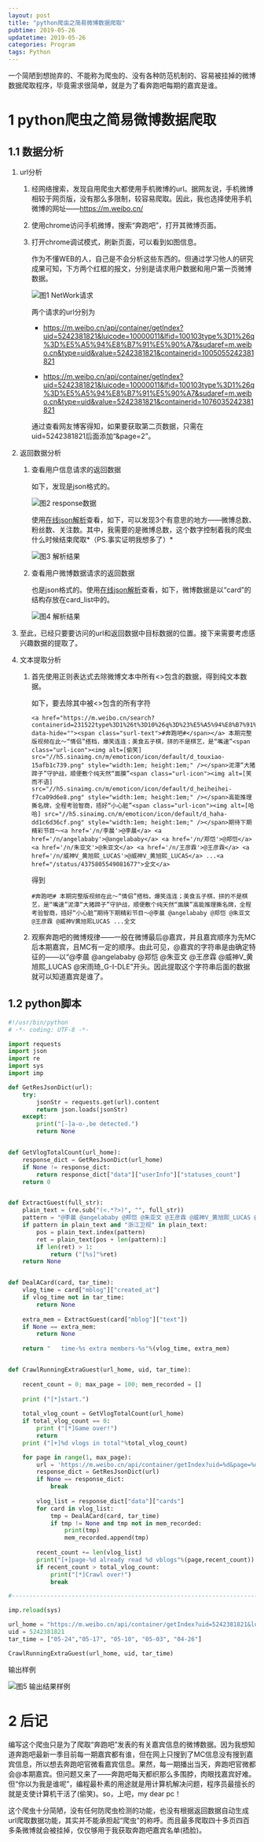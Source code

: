 ```yaml
---
layout: post
title: "python爬虫之简易微博数据爬取"
pubtime: 2019-05-26
updatetime: 2019-05-26
categories: Program
tags: Python
---
```


一个简陋到想抛弃的、不能称为爬虫的、没有各种防范机制的、容易被挂掉的微博数据爬取程序，毕竟需求很简单，就是为了看奔跑吧每期的嘉宾是谁。

# 1 python爬虫之简易微博数据爬取

## 1.1 数据分析

1. url分析

   1. 经网络搜索，发现自用爬虫大都使用手机微博的url。据网友说，手机微博相较于网页版，没有那么多限制，较容易爬取。因此，我也选择使用手机微博的网址——<https://m.weibo.cn/>

   2. 使用chrome访问手机微博，搜索“奔跑吧”，打开其微博页面。

   3. 打开chrome调试模式，刷新页面，可以看到如图信息。

      作为不懂WEB的人，自己是不会分析这些东西的。但通过学习他人的研究成果可知，下方两个红框的报文，分别是请求用户数据和用户第一页微博数据。

      ![图1 NetWork请求](https://chrishuppor.github.io/image/Snipaste_2019-05-26_20-03-57.PNG)

      两个请求的url分别为

      * https://m.weibo.cn/api/container/getIndex?uid=5242381821&luicode=10000011&lfid=100103type%3D1%26q%3D%E5%A5%94%E8%B7%91%E5%90%A7&sudaref=m.weibo.cn&type=uid&value=5242381821&containerid=1005055242381821

      * https://m.weibo.cn/api/container/getIndex?uid=5242381821&luicode=10000011&lfid=100103type%3D1%26q%3D%E5%A5%94%E8%B7%91%E5%90%A7&sudaref=m.weibo.cn&type=uid&value=5242381821&containerid=1076035242381821

      通过查看网友博客得知，如果要获取第二页数据，只需在uid=5242381821后面添加“&page=2”。

2. 返回数据分析

   1. 查看用户信息请求的返回数据

      如下，发现是json格式的。

      ![图2 response数据](https://chrishuppor.github.io/image/Snipaste_2019-05-26_20-13-16.PNG)

      使用[在线json解析](https://www.json.cn/)查看，如下，可以发现3个有意思的地方——微博总数、粉丝数、关注数。其中，我需要的是微博总数，这个数字控制着我的爬虫什么时候结束爬取*（PS.事实证明我想多了）*

      ![图3 解析结果](https://chrishuppor.github.io/image/Snipaste_2019-05-26_20-10-46.PNG)

   2. 查看用户微博数据请求的返回数据

      也是json格式的。使用[在线json解析](https://www.json.cn/)查看，如下，微博数据是以“card”的结构存放在card_list中的。

      ![图4 解析结果](https://chrishuppor.github.io/image/Snipaste_2019-05-26_20-21-00.PNG)

3. 至此，已经只要要访问的url和返回数据中目标数据的位置。接下来需要考虑感兴趣数据的提取了。

4. 文本提取分析

   1. 首先使用正则表达式去除微博文本中所有<>包含的数据，得到纯文本数据。

      如下，要去除其中被<>包含的所有字符

      ```
      <a href="https://m.weibo.cn/search?containerid=231522type%3D1%26t%3D10%26q%3D%23%E5%A5%94%E8%B7%91%E5%90%A7%23&luicode=10000011&lfid=1076035242381821" data-hide=""><span class="surl-text">#奔跑吧#</span></a> 本期完整版视频在此～“情侣”搭档，爆笑连连；美食五子棋，拼的不是棋艺，是“嘴速”<span class="url-icon"><img alt=[偷笑] src="//h5.sinaimg.cn/m/emoticon/icon/default/d_touxiao-15afb1c739.png" style="width:1em; height:1em;" /></span>泥潭“大猪蹄子”守护战，顺便敷个纯天然“面膜”<span class="url-icon"><img alt=[笑而不语] src="//h5.sinaimg.cn/m/emoticon/icon/default/d_heiheihei-f7ca09d6e8.png" style="width:1em; height:1em;" /></span>高能推理撕名牌，全程考验智商，捂好“小心脏”<span class="url-icon"><img alt=[哈哈] src="//h5.sinaimg.cn/m/emoticon/icon/default/d_haha-dd1c6d36cf.png" style="width:1em; height:1em;" /></span>期待下期精彩节目～<a href='/n/李晨'>@李晨</a> <a href='/n/angelababy'>@angelababy</a> <a href='/n/郑恺'>@郑恺</a> <a href='/n/朱亚文'>@朱亚文</a> <a href='/n/王彦霖'>@王彦霖</a> <a href='/n/威神V_黄旭熙_LUCAS'>@威神V_黄旭熙_LUCAS</a> ...<a href="/status/4375805549081677">全文</a>
      ```

      得到

      ```
      #奔跑吧# 本期完整版视频在此～“情侣”搭档，爆笑连连；美食五子棋，拼的不是棋艺，是“嘴速”泥潭“大猪蹄子”守护战，顺便敷个纯天然“面膜”高能推理撕名牌，全程考验智商，捂好“小心脏”期待下期精彩节目～@李晨 @angelababy @郑恺 @朱亚文 @王彦霖 @威神V黄旭熙LUCAS ...全文
      ```

   2. 观察奔跑吧的微博规律——一般在微博最后@嘉宾，并且嘉宾顺序为先MC后本期嘉宾，且MC有一定的顺序。由此可见，@嘉宾的字符串是由确定特征的——以“@李晨 @angelababy @郑恺 @朱亚文 @王彦霖 @威神V_黄旭熙_LUCAS @宋雨琦_G-I-DLE”开头。因此提取这个字符串后面的数据就可以知道嘉宾是谁了。

## 1.2 python脚本

```python
#!/usr/bin/python
# -*- coding: UTF-8 -*-

import requests
import json
import re
import sys
import imp

def GetResJsonDict(url):
    try:
        jsonStr = requests.get(url).content
        return json.loads(jsonStr)
    except:
        print("[-]a-o-,be detected.")
        return None


def GetVlogTotalCount(url_home):
    response_dict = GetResJsonDict(url_home)
    if None != response_dict:
        return response_dict["data"]["userInfo"]["statuses_count"]
    return 0


def ExtractGuest(full_str):
    plain_text = (re.sub("(<.*?>)", "", full_str))
    pattern = "@李晨 @angelababy @郑恺 @朱亚文 @王彦霖 @威神V_黄旭熙_LUCAS @宋雨琦_G-I-DLE "
    if pattern in plain_text and "浙江卫视" in plain_text:
        pos = plain_text.index(pattern)
        ret = plain_text[pos + len(pattern):]
        if len(ret) > 1:
            return ("[%s]"%ret)
    return None


def DealACard(card, tar_time):
    vlog_time = card["mblog"]["created_at"]
    if vlog_time not in tar_time:
        return None
        
    extra_mem = ExtractGuest(card["mblog"]["text"])
    if None == extra_mem:
        return None
    
    return "   time-%s extra members-%s"%(vlog_time, extra_mem)


def CrawlRunningExtraGuest(url_home, uid, tar_time):
    
    recent_count = 0; max_page = 100; mem_recorded = []
    
    print ("[*]start.")
                      
    total_vlog_count = GetVlogTotalCount(url_home)
    if total_vlog_count == 0:
        print ("[*]Game over!")
        return                      
    print ("[+]%d vlogs in total"%total_vlog_count)

    for page in range(1, max_page):
        url = 'https://m.weibo.cn/api/container/getIndex?uid=%d&page=%d&display=0&retcode=6102&type=uid&value=5242381821&containerid=1076035242381821'%(uid,page) #vlog_url
        response_dict = GetResJsonDict(url)
        if None == response_dict:
            break
            
        vlog_list = response_dict["data"]["cards"]
        for card in vlog_list:
            tmp = DealACard(card, tar_time)
            if tmp != None and tmp not in mem_recorded:
                print(tmp)
                mem_recorded.append(tmp)
                            
        recent_count += len(vlog_list)                                         
        print("[+]page-%d already read %d vblogs"%(page,recent_count))
        if recent_count > total_vlog_count:
            print("[*]Crawl over!")
            break

#-----------------------------------------------------------------------

imp.reload(sys)

url_home = "https://m.weibo.cn/api/container/getIndex?uid=5242381821&luicode=10000011&lfid=100103type%3D1%26q%3D%E5%A5%94%E8%B7%91%E5%90%A7&sudaref=m.weibo.cn&type=uid&value=5242381821&containerid=1005055242381821"
uid = 5242381821
tar_time = ["05-24","05-17", "05-10", "05-03", "04-26"]

CrawlRunningExtraGuest(url_home, uid, tar_time)
```

输出样例

![图5 输出结果样例](https://chrishuppor.github.io/image/Snipaste_2019-05-26_21-13-27.PNG)

# 2 后记

编写这个爬虫只是为了爬取“奔跑吧”发表的有关嘉宾信息的微博数据。因为我想知道奔跑吧最新一季目前每一期嘉宾都有谁，但在网上只搜到了MC信息没有搜到嘉宾信息，所以想去奔跑吧官微看嘉宾信息。果然，每一期播出当天，奔跑吧官微都会@本期嘉宾。但问题又来了——奔跑吧每天都织那么多围脖，肉眼找嘉宾好难。但“你以为我是谁呢”，编程最朴素的用途就是用计算机解决问题，程序员最擅长的就是支使计算机干活了(偷笑)。so，上吧，my dear pc！

这个爬虫十分简陋，没有任何防爬虫检测的功能，也没有根据返回数据自动生成url爬取数据功能，其实并不能承担起“爬虫”的称呼。而且最多爬取四十多页四百多条微博就会被挂掉，仅仅够用于我获取奔跑吧嘉宾名单(捂脸)。